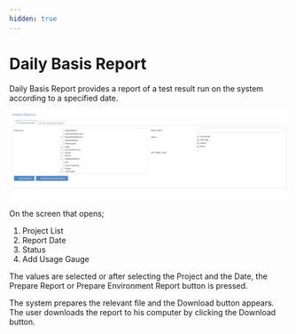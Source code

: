 ```yaml
---
hidden: true
---
```


# Daily Basis Report

Daily Basis Report provides a report of a test result run on the system according to a specified date.

![](<../../.gitbook/assets/Screen Shot 2021-12-09 at 01.11.42.png>)

On the screen that opens;

1. Project List
2. Report Date
3. Status
4. Add Usage Gauge

The values are selected or after selecting the Project and the Date, the Prepare Report or Prepare Environment Report button is pressed.

The system prepares the relevant file and the Download button appears. The user downloads the report to his computer by clicking the Download button.
